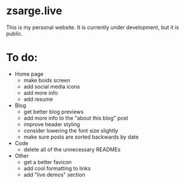 # zsarge.live

This is my personal website. It is currently under development, but it is public.

# To do:

- Home page
  - make boids screen
  - add social media icons
  - add more info
  - add resume
- Blog
  - get better blog previews
  - add more info to the "about this blog" post
  - improve header styling
  - consider lowering the font size slightly
  - make sure posts are sorted backwards by date
- Code
  - delete all of the unnecessary READMEs
- Other
  - get a better favicon
  - add cool formatting to links
  - add "live demos" section